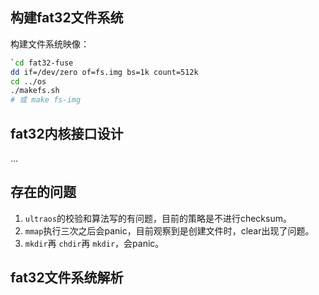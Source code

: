 ## 构建fat32文件系统

构建文件系统映像：

```sh
`cd fat32-fuse
dd if=/dev/zero of=fs.img bs=1k count=512k
cd ../os
./makefs.sh
# 或 make fs-img
```

## fat32内核接口设计

...

## 存在的问题

1. `ultraos`的校验和算法写的有问题，目前的策略是不进行checksum。
2. `mmap`执行三次之后会panic，目前观察到是创建文件时，clear出现了问题。
3. `mkdir`再 `chdir`再 `mkdir`，会panic。

## fat32文件系统解析